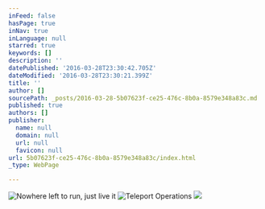 ```yaml
---
inFeed: false
hasPage: true
inNav: true
inLanguage: null
starred: true
keywords: []
description: ''
datePublished: '2016-03-28T23:30:42.705Z'
dateModified: '2016-03-28T23:30:21.399Z'
title: ''
author: []
sourcePath: _posts/2016-03-28-5b07623f-ce25-476c-8b0a-8579e348a83c.md
published: true
authors: []
publisher:
  name: null
  domain: null
  url: null
  favicon: null
url: 5b07623f-ce25-476c-8b0a-8579e348a83c/index.html
_type: WebPage

---
```

![Nowhere left to run, just live it](https://the-grid-user-content.s3-us-west-2.amazonaws.com/032352a5-de1b-49ce-8ba9-9eb65916d95f.gif)
![Teleport Operations](https://the-grid-user-content.s3-us-west-2.amazonaws.com/614bf65a-1400-419b-abad-a3a170c0fa65.gif)
![](https://the-grid-user-content.s3-us-west-2.amazonaws.com/80532d4b-08ea-4c46-bbf8-58458fe1c7d4.gif)